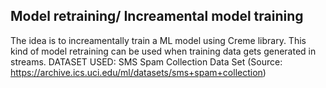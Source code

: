 ## Model retraining/ Increamental model training
The idea is to increamentally train a ML model using Creme library. This kind of model retraining can be used when training data gets generated in streams.
DATASET USED: SMS Spam Collection Data Set (Source: https://archive.ics.uci.edu/ml/datasets/sms+spam+collection)
